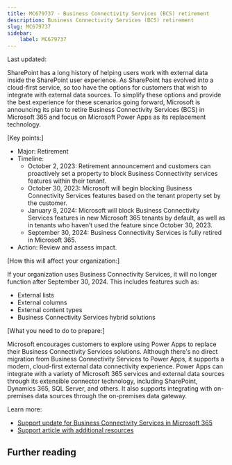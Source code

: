 ```yaml
---
title: MC679737 - Business Connectivity Services (BCS) retirement
description: Business Connectivity Services (BCS) retirement
slug: MC679737
sidebar:
    label: MC679737
---
```



Last updated: 

<p>SharePoint has a long history of helping users work with external data inside the SharePoint user experience. As SharePoint has evolved into a cloud-first service, so too have the options for customers that wish to integrate with external data sources. To simplify these options and provide the best experience for these scenarios going forward, Microsoft is announcing its plan to retire Business Connectivity Services (BCS) in Microsoft 365 and focus on Microsoft Power Apps as its replacement technology.
</p><p>[Key points:]</p><ul><li>Major: Retirement</li><li>Timeline:<ul><li>October 2, 2023: Retirement announcement and customers can proactively set a property to block Business Connectivity services features within their tenant.</li><li>October 30, 2023: Microsoft will begin blocking Business Connectivity Services features based on the tenant property set by the customer.</li><li>January 8, 2024: Microsoft will block Business Connectivity Services features in new Microsoft 365 tenants by default, as well as in tenants who haven’t used the feature since October 30, 2023.</li><li>September 30, 2024: Business Connectivity Services is fully retired in Microsoft 365.</li></ul></li><li>Action: Review and assess impact.</li></ul><p>[How this will affect your organization:]
</p><p>If your organization uses Business Connectivity Services, it will no longer function after September 30, 2024. This includes features such as:</p><ul><li>External lists</li><li>External columns</li><li>External content types</li><li>Business Connectivity Services hybrid solutions</li></ul><p>[What you need to do to prepare:]
</p><p>Microsoft encourages customers to explore using Power Apps to replace their Business Connectivity Services solutions. Although there's no direct migration from Business Connectivity Services to Power Apps, it supports a modern, cloud-first external data connectivity experience. Power Apps can integrate with a variety of Microsoft 365 services and external data sources through its extensible connector technology, including SharePoint, Dynamics 365, SQL Server, and others. It also supports integrating with on-premises data sources through the on-premises data gateway.
</p><p>Learn more:</p><ul><li><a href="https://aka.ms/sp-bcs-retirement" target="_blank">Support update for Business Connectivity Services in Microsoft 365</a></li><li><a href="https://aka.ms/sp-bcs-retirement-support" target="_blank">Support article with additional resources</a></li></ul>

## Further reading
